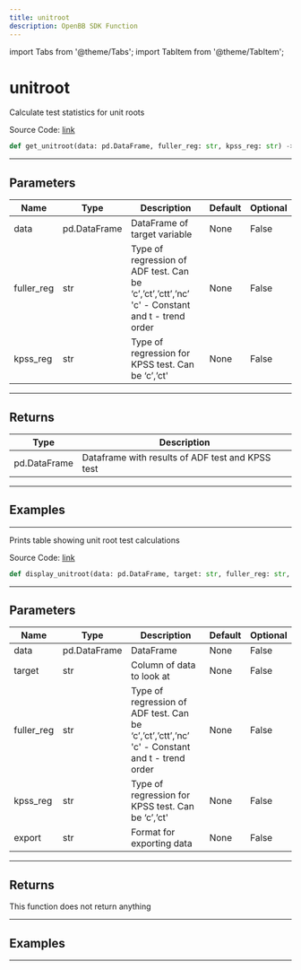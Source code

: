 ```yaml
---
title: unitroot
description: OpenBB SDK Function
---
```


import Tabs from '@theme/Tabs';
import TabItem from '@theme/TabItem';

# unitroot

<Tabs>
<TabItem value="model" label="Model" default>

Calculate test statistics for unit roots

Source Code: [link](https://github.com/OpenBB-finance/OpenBBTerminal/tree/main/openbb_terminal/common/quantitative_analysis/qa_model.py#L135)

```python
def get_unitroot(data: pd.DataFrame, fuller_reg: str, kpss_reg: str) -> DataFrame
```
---

## Parameters

| Name | Type | Description | Default | Optional |
| ---- | ---- | ----------- | ------- | -------- |
| data | pd.DataFrame | DataFrame of target variable | None | False |
| fuller_reg | str | Type of regression of ADF test. Can be ‘c’,’ct’,’ctt’,’nc’ 'c' - Constant and t - trend order | None | False |
| kpss_reg | str | Type of regression for KPSS test.  Can be ‘c’,’ct' | None | False |

---

## Returns

| Type | Description |
| ---- | ----------- |
| pd.DataFrame | Dataframe with results of ADF test and KPSS test |

---

## Examples

---



</TabItem>
<TabItem value="view" label="View">

Prints table showing unit root test calculations

Source Code: [link](https://github.com/OpenBB-finance/OpenBBTerminal/tree/main/openbb_terminal/common/quantitative_analysis/qa_view.py#L803)

```python
def display_unitroot(data: pd.DataFrame, target: str, fuller_reg: str, kpss_reg: str, export: str) -> None
```
---

## Parameters

| Name | Type | Description | Default | Optional |
| ---- | ---- | ----------- | ------- | -------- |
| data | pd.DataFrame | DataFrame | None | False |
| target | str | Column of data to look at | None | False |
| fuller_reg | str | Type of regression of ADF test. Can be ‘c’,’ct’,’ctt’,’nc’ 'c' - Constant and t - trend order | None | False |
| kpss_reg | str | Type of regression for KPSS test. Can be ‘c’,’ct' | None | False |
| export | str | Format for exporting data | None | False |

---

## Returns

This function does not return anything

---

## Examples

---



</TabItem>
</Tabs>